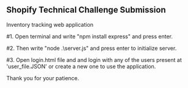 ## Shopify Technical Challenge Submission

Inventory tracking web application


#1. Open terminal and write "npm install express" and press enter.

#2. Then write "node .\server.js" and press enter to initialize server.

#3. Open login.html file and and login with any of the users present at 'user_file.JSON' or create a new one to use the application.


Thank you for your patience.
